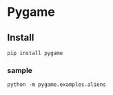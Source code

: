# Pygame

## Install
```
pip install pygame
```

### sample
```
python -m pygame.examples.aliens
```